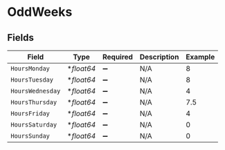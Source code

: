 # OddWeeks


## Fields

| Field              | Type               | Required           | Description        | Example            |
| ------------------ | ------------------ | ------------------ | ------------------ | ------------------ |
| `HoursMonday`      | **float64*         | :heavy_minus_sign: | N/A                | 8                  |
| `HoursTuesday`     | **float64*         | :heavy_minus_sign: | N/A                | 8                  |
| `HoursWednesday`   | **float64*         | :heavy_minus_sign: | N/A                | 4                  |
| `HoursThursday`    | **float64*         | :heavy_minus_sign: | N/A                | 7.5                |
| `HoursFriday`      | **float64*         | :heavy_minus_sign: | N/A                | 4                  |
| `HoursSaturday`    | **float64*         | :heavy_minus_sign: | N/A                | 0                  |
| `HoursSunday`      | **float64*         | :heavy_minus_sign: | N/A                | 0                  |